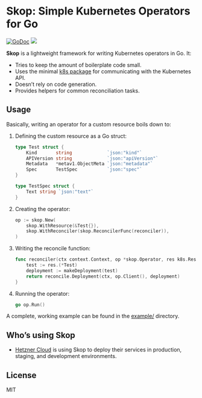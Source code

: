 # Skop: Simple Kubernetes Operators for Go

[![GoDoc](https://godoc.org/github.com/thcyron/skop?status.svg)](https://godoc.org/github.com/thcyron/skop)
![](https://github.com/thcyron/skop/workflows/CI/badge.svg)

**Skop** is a lightweight framework for writing Kubernetes operators in Go. It:

* Tries to keep the amount of boilerplate code small.
* Uses the minimal [k8s package](https://github.com/ericchiang/k8s) for communicating with the Kubernetes API.
* Doesn’t rely on code generation.
* Provides helpers for common reconciliation tasks.

## Usage

Basically, writing an operator for a custom resource boils down to:

1.  Defining the custom resource as a Go struct:

    ```go
    type Test struct {
        Kind       string             `json:"kind"`
        APIVersion string             `json:"apiVersion"`
        Metadata   *metav1.ObjectMeta `json:"metadata"`
        Spec       TestSpec           `json:"spec"`
    }

    type TestSpec struct {
        Text string `json:"text"`
    }
    ```

2.  Creating the operator:

    ```go
    op := skop.New(
        skop.WithResource(&Test{}),
        skop.WithReconciler(skop.ReconcilerFunc(reconciler)),
    )
    ```

3.  Writing the reconcile function:

    ```go
    func reconciler(ctx context.Context, op *skop.Operator, res k8s.Resource) error {
        test := res.(*Test)
        deployment := makeDeployment(test)
        return reconcile.Deployment(ctx, op.Client(), deployment)
    }
    ```

4.  Running the operator:

    ```go
    go op.Run()
    ```

A complete, working example can be found in the [example/](example/) directory.

## Who’s using Skop

* [Hetzner Cloud](https://hetzner-cloud.de) is using Skop to deploy their
  services in production, staging, and development environments.

## License

MIT
